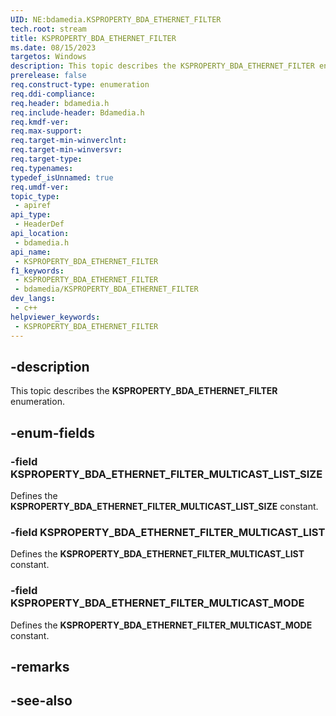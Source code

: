 ```yaml
---
UID: NE:bdamedia.KSPROPERTY_BDA_ETHERNET_FILTER
tech.root: stream
title: KSPROPERTY_BDA_ETHERNET_FILTER
ms.date: 08/15/2023
targetos: Windows
description: This topic describes the KSPROPERTY_BDA_ETHERNET_FILTER enumeration.
prerelease: false
req.construct-type: enumeration
req.ddi-compliance: 
req.header: bdamedia.h
req.include-header: Bdamedia.h
req.kmdf-ver: 
req.max-support: 
req.target-min-winverclnt: 
req.target-min-winversvr: 
req.target-type: 
req.typenames: 
typedef_isUnnamed: true
req.umdf-ver: 
topic_type:
 - apiref
api_type:
 - HeaderDef
api_location:
 - bdamedia.h
api_name:
 - KSPROPERTY_BDA_ETHERNET_FILTER
f1_keywords:
 - KSPROPERTY_BDA_ETHERNET_FILTER
 - bdamedia/KSPROPERTY_BDA_ETHERNET_FILTER
dev_langs:
 - c++
helpviewer_keywords:
 - KSPROPERTY_BDA_ETHERNET_FILTER
---
```


## -description

This topic describes the **KSPROPERTY_BDA_ETHERNET_FILTER** enumeration.

## -enum-fields

### -field KSPROPERTY_BDA_ETHERNET_FILTER_MULTICAST_LIST_SIZE

Defines the **KSPROPERTY_BDA_ETHERNET_FILTER_MULTICAST_LIST_SIZE** constant.

### -field KSPROPERTY_BDA_ETHERNET_FILTER_MULTICAST_LIST

Defines the **KSPROPERTY_BDA_ETHERNET_FILTER_MULTICAST_LIST** constant.

### -field KSPROPERTY_BDA_ETHERNET_FILTER_MULTICAST_MODE

Defines the **KSPROPERTY_BDA_ETHERNET_FILTER_MULTICAST_MODE** constant.

## -remarks

## -see-also
